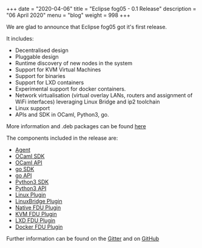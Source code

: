 +++
date = "2020-04-06"
title = "Eclipse fog05 - 0.1 Release"
description = "06 April 2020"
menu = "blog"
weight = 998
+++

We are glad to announce that Eclipse fog05 got it's first release.


It includes:
- Decentralised design
- Pluggable design
- Runtime discovery of new nodes in the system
- Support for KVM Virtual Machines
- Support for binaries
- Support for LXD containers
- Experimental support for docker containers.
- Network virtualisation (virtual overlay LANs, routers and assignment of WiFi interfaces) leveraging Linux Bridge and ip2 toolchain
- Linux support
- APIs and SDK in OCaml, Python3, go.

More information and .deb packages can be found [here](https://github.com/eclipse-fog05/fog05/releases/tag/v0.1.0)

The components included in the release are:

- [Agent](https://github.com/eclipse-fog05/agent)
- [OCaml SDK](https://github.com/eclipse-fog05/sdk-ocaml)
- [OCaml API](https://github.com/eclipse-fog05/api-ocaml)
- [go SDK](https://github.com/eclipse-fog05/sdk-go)
- [go API](https://github.com/eclipse-fog05/api-go)
- [Python3 SDK](https://github.com/eclipse-fog05/sdk-python)
- [Python3 API](https://github.com/eclipse-fog05/api-python)
- [Linux Plugin](https://github.com/eclipse-fog05/plugin-os-linux)
- [LinuxBridge Plugin](https://github.com/eclipse-fog05/plugin-net-linuxbridge)
- [Native FDU Plugin](https://github.com/eclipse-fog05/plugin-fdu-native)
- [KVM FDU Plugin](https://github.com/eclipse-fog05/plugin-fdu-kvm)
- [LXD FDU Plugin](https://github.com/eclipse-fog05/plugin-fdu-lxd)
- [Docker FDU Plugin](https://github.com/eclipse-fog05/plugin-fdu-containerd)

Further information can be found on the [Gitter](https://gitter.im/atolab/fog05) and on [GitHub](https://github.com/eclipse-fog05/fog05)